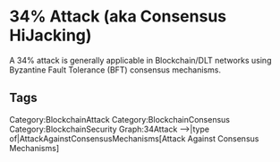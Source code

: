 # 34% Attack (aka Consensus HiJacking)

A 34% attack is generally applicable in Blockchain/DLT networks using Byzantine Fault Tolerance (BFT) consensus mechanisms.

## Tags

Category:BlockchainAttack
Category:BlockchainConsensus
Category:BlockchainSecurity
Graph:34Attack -->|type of|AttackAgainstConsensusMechanisms[Attack Against Consensus Mechanisms]
